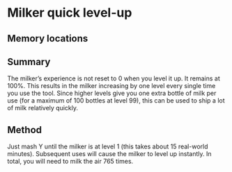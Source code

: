 # Milker quick level-up

## Memory locations


## Summary
The milker’s experience is not reset to 0 when you level it up. It remains at 100%. This results in the milker increasing by one level every single time you use the tool. Since higher levels give you one extra bottle of milk per use (for a maximum of 100 bottles at level 99), this can be used to ship a lot of milk relatively quickly.

## Method
Just mash Y until the milker is at level 1 (this takes about 15 real-world minutes). Subsequent uses will cause the milker to level up instantly. In total, you will need to milk the air 765 times.
